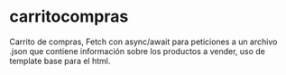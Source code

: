 # carritocompras
Carrito de compras, Fetch con async/await para peticiones a un archivo .json que contiene  información sobre los productos a vender, uso de template base para el html.
